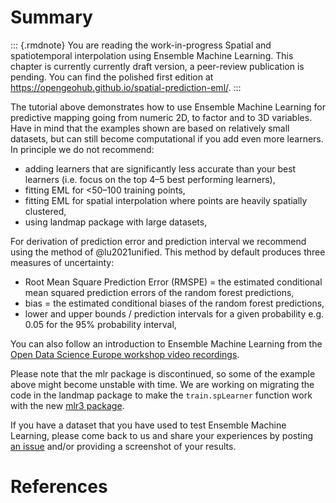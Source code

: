 # Summary

::: {.rmdnote}
You are reading the work-in-progress Spatial and spatiotemporal interpolation using Ensemble Machine Learning. This chapter is currently currently draft version, a peer-review publication is pending. You can find the polished first edition at <https://opengeohub.github.io/spatial-prediction-eml/>.
:::



The tutorial above demonstrates how to use Ensemble Machine Learning for predictive 
mapping going from numeric 2D, to factor and to 3D variables. Have in mind that 
the examples shown are based on relatively small datasets, but can still become 
computational if you add even more learners. In principle we do not recommend:
  
- adding learners that are significantly less accurate than your best learners (i.e. focus on the top 4–5 best performing learners),  
- fitting EML for <50–100 training points,
- fitting EML for spatial interpolation where points are heavily spatially clustered,
- using landmap package with large datasets,

For derivation of prediction error and prediction interval we recommend using the 
method of @lu2021unified. This method by default produces three measures of uncertainty:
  
- Root Mean Square Prediction Error (RMSPE) = the estimated conditional mean squared prediction errors of the random forest predictions,  
- bias = the estimated conditional biases of the random forest predictions,  
- lower and upper bounds / prediction intervals for a given probability e.g. 0.05 for the 95% probability interval,  

You can also follow an introduction to Ensemble Machine Learning from the [Open Data Science Europe workshop video recordings](https://av.tib.eu/series/1146/opendatascience+europe+workshop+2021).

Please note that the mlr package is discontinued, so some of the example above might become unstable with time. We are working on migrating the code in the landmap package to make the `train.spLearner` function work with the new [mlr3 package](https://mlr3.mlr-org.com/).

If you have a dataset that you have used to test Ensemble Machine Learning, please come back to us and share your experiences by posting [an issue](https://github.com/Envirometrix/landmap/issues) and/or providing a screenshot of your results.



# References
